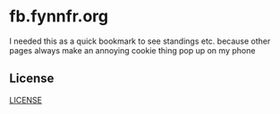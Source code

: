 # fb.fynnfr.org

I needed this as a quick bookmark to see standings etc. because other pages always make an annoying cookie thing pop up on my phone

## License

[LICENSE](LICENSE.md)
